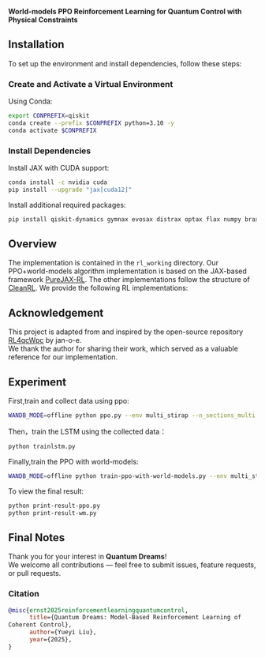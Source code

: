 **World-models PPO Reinforcement Learning for Quantum Control with Physical Constraints**

## Installation

To set up the environment and install dependencies, follow these steps:

### Create and Activate a Virtual Environment

Using Conda:

```sh
export CONPREFIX=qiskit
conda create --prefix $CONPREFIX python=3.10 -y
conda activate $CONPREFIX
```

### Install Dependencies

Install JAX with CUDA support:

```sh
conda install -c nvidia cuda
pip install --upgrade "jax[cuda12]"
```

Install additional required packages:

```sh
pip install qiskit-dynamics gymnax evosax distrax optax flax numpy brax wandb flashbax diffrax
```

## Overview

The implementation is contained in the `rl_working` directory. Our PPO+world-models algorithm implementation is based on the JAX-based framework [PureJAX-RL](https://github.com/luchris429/purejax-rl). The other implementations follow the structure of [CleanRL](https://github.com/vwxyzjn/cleanrl). We provide the following RL implementations:

## Acknowledgement

This project is adapted from and inspired by the open-source repository 
[RL4qcWpc](https://github.com/jan-o-e/RL4qcWpc) by jan-o-e.  
We thank the author for sharing their work, which served as a valuable reference for our implementation.

## Experiment
First,train and collect data using ppo:
```sh
WANDB_MODE=offline python ppo.py --env multi_stirap --n_sections_multi 10
```

Then，train the LSTM using the collected data：
```sh
python trainlstm.py
```

Finally,train the PPO with world-models:
```sh
WANDB_MODE=offline python train-ppo-with-world-models.py --env multi_stirap --n_sections_multi 10
```
To view the final result:
```sh
python print-result-ppo.py
python print-result-wm.py
```

## Final Notes

Thank you for your interest in **Quantum Dreams**!  
We welcome all contributions — feel free to submit issues, feature requests, or pull requests.  


### Citation

```bibtex
@misc{ernst2025reinforcementlearningquantumcontrol,
      title={Quantum Dreams: Model-Based Reinforcement Learning of
Coherent Control}, 
      author={Yueyi Liu},
      year={2025},
}
